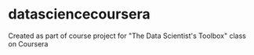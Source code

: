 datasciencecoursera
===================

Created as part of course project for "The Data Scientist's Toolbox" class on Coursera
